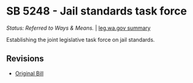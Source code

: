 # SB 5248 - Jail standards task force
*Status: Referred to Ways & Means.* | [leg.wa.gov summary](https://app.leg.wa.gov/billsummary?BillNumber=5248&Year=2021)

Establishing the joint legislative task force on jail standards.

## Revisions
* [Original Bill](1/)